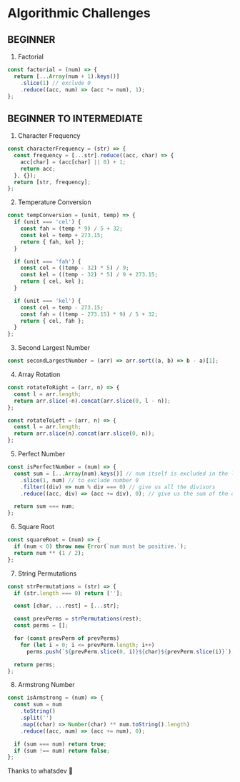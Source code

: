 # Algorithmic Challenges

## BEGINNER

1. Factorial

```js
const factorial = (num) => {
  return [...Array(num + 1).keys()]
    .slice(1) // exclude 0
    .reduce((acc, num) => (acc *= num), 1);
};
```

## BEGINNER TO INTERMEDIATE

1. Character Frequency

```js
const characterFrequency = (str) => {
  const frequency = [...str].reduce((acc, char) => {
    acc[char] = (acc[char] || 0) + 1;
    return acc;
  }, {});
  return [str, frequency];
};
```

2. Temperature Conversion

```js
const tempConversion = (unit, temp) => {
  if (unit === 'cel') {
    const fah = (temp * 9) / 5 + 32;
    const kel = temp + 273.15;
    return { fah, kel };
  }

  if (unit === 'fah') {
    const cel = ((temp - 32) * 5) / 9;
    const kel = ((temp - 32) * 5) / 9 + 273.15;
    return { cel, kel };
  }

  if (unit === 'kel') {
    const cel = temp - 273.15;
    const fah = ((temp - 273.15) * 9) / 5 + 32;
    return { cel, fah };
  }
};
```

3. Second Largest Number

```js
const secondLargestNumber = (arr) => arr.sort((a, b) => b - a)[1];
```

4. Array Rotation

```js
const rotateToRight = (arr, n) => {
  const l = arr.length;
  return arr.slice(-n).concat(arr.slice(0, l - n));
};

const rotateToLeft = (arr, n) => {
  const l = arr.length;
  return arr.slice(n).concat(arr.slice(0, n));
};
```

5. Perfect Number

```js
const isPerfectNumber = (num) => {
  const sum = [...Array(num).keys()] // num itself is excluded in the list
    .slice(1, num) // to exclude number 0
    .filter((div) => num % div === 0) // give us all the divisors
    .reduce((acc, div) => (acc += div), 0); // give us the sum of the divisors

  return sum === num;
};
```

6. Square Root

```js
const squareRoot = (num) => {
  if (num < 0) throw new Error(`num must be positive.`);
  return num ** (1 / 2);
};
```

7. String Permutations

```js
const strPermutations = (str) => {
  if (str.length === 0) return [''];

  const [char, ...rest] = [...str];

  const prevPerms = strPermutations(rest);
  const perms = [];

  for (const prevPerm of prevPerms)
    for (let i = 0; i <= prevPerm.length; i++)
      perms.push(`${prevPerm.slice(0, i)}${char}${prevPerm.slice(i)}`);

  return perms;
};
```

8. Armstrong Number

```js
const isArmstrong = (num) => {
  const sum = num
    .toString()
    .split('')
    .map((char) => Number(char) ** num.toString().length)
    .reduce((acc, num) => (acc += num), 0);

  if (sum === num) return true;
  if (sum !== num) return false;
};
```

Thanks to whatsdev 🙏
